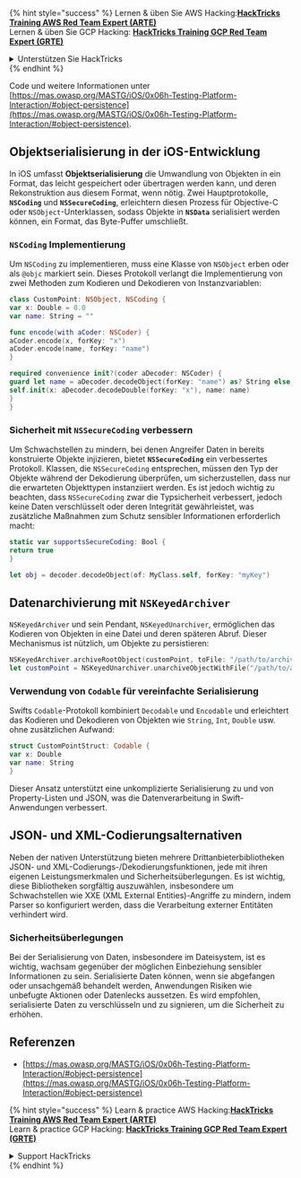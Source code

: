 {% hint style="success" %}
Lernen & üben Sie AWS Hacking:<img src="/.gitbook/assets/arte.png" alt="" data-size="line">[**HackTricks Training AWS Red Team Expert (ARTE)**](https://training.hacktricks.xyz/courses/arte)<img src="/.gitbook/assets/arte.png" alt="" data-size="line">\
Lernen & üben Sie GCP Hacking: <img src="/.gitbook/assets/grte.png" alt="" data-size="line">[**HackTricks Training GCP Red Team Expert (GRTE)**<img src="/.gitbook/assets/grte.png" alt="" data-size="line">](https://training.hacktricks.xyz/courses/grte)

<details>

<summary>Unterstützen Sie HackTricks</summary>

* Überprüfen Sie die [**Abonnementpläne**](https://github.com/sponsors/carlospolop)!
* **Treten Sie der** 💬 [**Discord-Gruppe**](https://discord.gg/hRep4RUj7f) oder der [**Telegram-Gruppe**](https://t.me/peass) bei oder **folgen** Sie uns auf **Twitter** 🐦 [**@hacktricks\_live**](https://twitter.com/hacktricks\_live)**.**
* **Teilen Sie Hacking-Tricks, indem Sie PRs an die** [**HackTricks**](https://github.com/carlospolop/hacktricks) und [**HackTricks Cloud**](https://github.com/carlospolop/hacktricks-cloud) GitHub-Repos senden.

</details>
{% endhint %}

Code und weitere Informationen unter [https://mas.owasp.org/MASTG/iOS/0x06h-Testing-Platform-Interaction/#object-persistence](https://mas.owasp.org/MASTG/iOS/0x06h-Testing-Platform-Interaction/#object-persistence).

## Objektserialisierung in der iOS-Entwicklung

In iOS umfasst **Objektserialisierung** die Umwandlung von Objekten in ein Format, das leicht gespeichert oder übertragen werden kann, und deren Rekonstruktion aus diesem Format, wenn nötig. Zwei Hauptprotokolle, **`NSCoding`** und **`NSSecureCoding`**, erleichtern diesen Prozess für Objective-C oder `NSObject`-Unterklassen, sodass Objekte in **`NSData`** serialisiert werden können, ein Format, das Byte-Puffer umschließt.

### **`NSCoding`** Implementierung
Um `NSCoding` zu implementieren, muss eine Klasse von `NSObject` erben oder als `@objc` markiert sein. Dieses Protokoll verlangt die Implementierung von zwei Methoden zum Kodieren und Dekodieren von Instanzvariablen:
```swift
class CustomPoint: NSObject, NSCoding {
var x: Double = 0.0
var name: String = ""

func encode(with aCoder: NSCoder) {
aCoder.encode(x, forKey: "x")
aCoder.encode(name, forKey: "name")
}

required convenience init?(coder aDecoder: NSCoder) {
guard let name = aDecoder.decodeObject(forKey: "name") as? String else { return nil }
self.init(x: aDecoder.decodeDouble(forKey: "x"), name: name)
}
}
```
### **Sicherheit mit `NSSecureCoding` verbessern**
Um Schwachstellen zu mindern, bei denen Angreifer Daten in bereits konstruierte Objekte injizieren, bietet **`NSSecureCoding`** ein verbessertes Protokoll. Klassen, die `NSSecureCoding` entsprechen, müssen den Typ der Objekte während der Dekodierung überprüfen, um sicherzustellen, dass nur die erwarteten Objekttypen instanziiert werden. Es ist jedoch wichtig zu beachten, dass `NSSecureCoding` zwar die Typsicherheit verbessert, jedoch keine Daten verschlüsselt oder deren Integrität gewährleistet, was zusätzliche Maßnahmen zum Schutz sensibler Informationen erforderlich macht:
```swift
static var supportsSecureCoding: Bool {
return true
}

let obj = decoder.decodeObject(of: MyClass.self, forKey: "myKey")
```
## Datenarchivierung mit `NSKeyedArchiver`
`NSKeyedArchiver` und sein Pendant, `NSKeyedUnarchiver`, ermöglichen das Kodieren von Objekten in eine Datei und deren späteren Abruf. Dieser Mechanismus ist nützlich, um Objekte zu persistieren:
```swift
NSKeyedArchiver.archiveRootObject(customPoint, toFile: "/path/to/archive")
let customPoint = NSKeyedUnarchiver.unarchiveObjectWithFile("/path/to/archive") as? CustomPoint
```
### Verwendung von `Codable` für vereinfachte Serialisierung
Swifts `Codable`-Protokoll kombiniert `Decodable` und `Encodable` und erleichtert das Kodieren und Dekodieren von Objekten wie `String`, `Int`, `Double` usw. ohne zusätzlichen Aufwand:
```swift
struct CustomPointStruct: Codable {
var x: Double
var name: String
}
```
Dieser Ansatz unterstützt eine unkomplizierte Serialisierung zu und von Property-Listen und JSON, was die Datenverarbeitung in Swift-Anwendungen verbessert.

## JSON- und XML-Codierungsalternativen
Neben der nativen Unterstützung bieten mehrere Drittanbieterbibliotheken JSON- und XML-Codierungs-/Dekodierungsfunktionen, jede mit ihren eigenen Leistungsmerkmalen und Sicherheitsüberlegungen. Es ist wichtig, diese Bibliotheken sorgfältig auszuwählen, insbesondere um Schwachstellen wie XXE (XML External Entities)-Angriffe zu mindern, indem Parser so konfiguriert werden, dass die Verarbeitung externer Entitäten verhindert wird.

### Sicherheitsüberlegungen
Bei der Serialisierung von Daten, insbesondere im Dateisystem, ist es wichtig, wachsam gegenüber der möglichen Einbeziehung sensibler Informationen zu sein. Serialisierte Daten können, wenn sie abgefangen oder unsachgemäß behandelt werden, Anwendungen Risiken wie unbefugte Aktionen oder Datenlecks aussetzen. Es wird empfohlen, serialisierte Daten zu verschlüsseln und zu signieren, um die Sicherheit zu erhöhen.

## Referenzen
* [https://mas.owasp.org/MASTG/iOS/0x06h-Testing-Platform-Interaction/#object-persistence](https://mas.owasp.org/MASTG/iOS/0x06h-Testing-Platform-Interaction/#object-persistence)

{% hint style="success" %}
Learn & practice AWS Hacking:<img src="/.gitbook/assets/arte.png" alt="" data-size="line">[**HackTricks Training AWS Red Team Expert (ARTE)**](https://training.hacktricks.xyz/courses/arte)<img src="/.gitbook/assets/arte.png" alt="" data-size="line">\
Learn & practice GCP Hacking: <img src="/.gitbook/assets/grte.png" alt="" data-size="line">[**HackTricks Training GCP Red Team Expert (GRTE)**<img src="/.gitbook/assets/grte.png" alt="" data-size="line">](https://training.hacktricks.xyz/courses/grte)

<details>

<summary>Support HackTricks</summary>

* Check the [**subscription plans**](https://github.com/sponsors/carlospolop)!
* **Join the** 💬 [**Discord group**](https://discord.gg/hRep4RUj7f) or the [**telegram group**](https://t.me/peass) or **follow** us on **Twitter** 🐦 [**@hacktricks\_live**](https://twitter.com/hacktricks\_live)**.**
* **Share hacking tricks by submitting PRs to the** [**HackTricks**](https://github.com/carlospolop/hacktricks) and [**HackTricks Cloud**](https://github.com/carlospolop/hacktricks-cloud) github repos.

</details>
{% endhint %}
